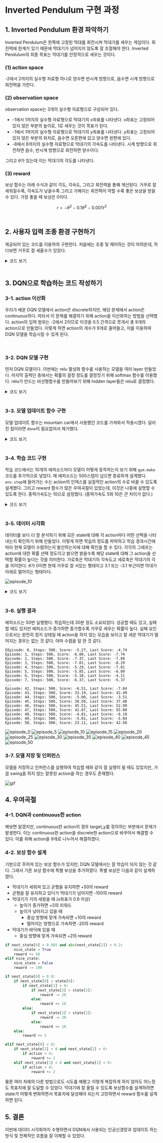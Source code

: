 # Inverted Pendulum 구현 과정

## 1. Inverted Pendulum 환경 파악하기
Inverted Pendulum은 한쪽에 고정된 막대를 회전시켜 막대기를 세우는 게임이다. 회전력에 한계가 있기 때문에 막대기가 넘어지지 않도록 잘 조절해야 한다. Inverted Pendulum의 최종 목표는 막대기를 안정적으로 세우는 것이다.

### (1) action space
-2에서 2까지의 실수형 자료형 하나로 양수면 반시계 방향으로, 음수면 시계 방향으로 회전력을 가한다.

### (2) observation space
observation space는 3개의 실수형 자료형으로 구성되어 있다.

- -1에서 1까지의 실수형 자료형으로 막대기의 x좌표를 나타낸다. x좌표는 고정되어 있지 않은 부분의 높이로, 1로 세우는 것이 목표가 된다.
- -1에서 1까지의 실수형 자료형으로 막대기의 y좌표를 나타낸다. y좌표는 고정되어 있지 않은 부분의 위치로, 음수면 오른편에 있고 양수면 왼편에 있다.
- -8에서 8까지의 실수형 자료형으로 막대기의 각속도를 나타낸다. 시계 방향으로 회전하면 음수, 반시계 방향으로 회전하면 양수이다.

그리고 $\theta$가 있는데 이는 막대기의 각도를 나타낸다. 

### (3) reward
보상 함수는 아래 수식과 같이 각도, 각속도, 그리고 회전력을 통해 계산된다. 거꾸로 잘 세워질수록, 각속도가 낮을수록 그리고 가해지는 회전력이 약할 수록 좋은 보상을 받을 수 있다. 가장 좋을 때 보상은 0이다.

$$
r = -\theta^2 - 0.1\dot{\theta}^2 - 0.001\tau^2
$$
<br>

## 2. 사용자 입력 조종 환경 구현하기
제공되어 있는 코드를 이용하여 구현한다. 처음에는 조종 및 제어하는 것이 어려운데, 하다보면 거꾸로 잘 세울수가 있었다.

<details>
<summary>코드 보기</summary>
<div markdown="1">

```python
##############################################
# 키보드 입력을 받아 action을 결정하는 코드
from pynput import keyboard  # pip install pynput

action = 0

def left():
    global action
    action = -2

def right():
    global action
    action = 2

def dont_accelerate():
    global action
    action = 0


listener = keyboard.GlobalHotKeys({
    'j': left,  # j는 시계 방향으로 가속
    'l': right,  # l은 반시계 방향으로 가속 
    'k': dont_accelerate  # k는 가속하지 않음
})

listener.start()
##############################################

import gymnasium as gym
import time

env = gym.make('Pendulum-v1', render_mode="human")
env.reset()
steps = 0

while True:
    # env.step 진행
    _, reward, done, _, _ = env.step((action,))

    print("현재", steps, "스텝 에서의 보상 반환값:", reward)

    steps += 1
    time.sleep(0.1)
```

</div>
</details>
<br>

## 3. DQN으로 학습하는 코드 작성하기
### 3-1. action 이산화
우리가 배운 DQN 모델에서 action은 discrete하지만, 해당 문제에서 action은 continuous하다. 따라서 이 문제를 해결하기 위해 action을 이산화하는 방법을 선택했다. action의 입력 범위는 -2에서 2이므로 이것을 0.5 간격으로 쪼개서 총 9개의 action으로 만들었다. 이렇게 하면 action의 개수가 9개로 줄어들고, 이를 이용하여 DQN 모델을 학습시킬 수 있게 된다.

<br>

### 3-2. DQN 모델 구현
먼저 DQN 모델이다. 이번에는 relu 활성화 함수를 사용하는 모델을 여러 layer 만들었다. 마지막 출력단 층에서는 확률의 결정 정도를 결정짓기 위해 softmax 함수를 이용했다. relu가 만드는 비선형함수를 만들어보기 위해 hidden layer들은 relu로 결정했다.

<details>
<summary>코드 보기</summary>
<div markdown="1">

```python
class DQN(Model):
    def __init__(self, state_size, action_size):
        super(DQN, self).__init__()

        self.replay_memory = []

        self.dense1 = Dense(128, activation="relu", input_dim=state_size)
        self.dense2 = Dense(128, activation="relu")
        self.dense3 = Dense(64, activation="relu")
        self.dense4 = Dense(32, activation="relu")
        self.dense5 = Dense(action_size, activation="softmax")

        self.optimizer = tf.keras.optimizers.Adam(learning_rate=0.001)

    def call(self, x):
        x = self.dense1(x)
        x = self.dense2(x)
        x = self.dense3(x)
        x = self.dense4(x)
        x = self.dense5(x)

        return x
    
    def remember(self, state, action, reward, next_state):
        self.replay_memory.append((state, action, reward, next_state))
```

</div>
</details>
<br>

### 3-3. 모델 업데이트 함수 구현
모델 업데이트 함수는 mountain car에서 사용했던 코드를 가져와서 적용시켰다. 달라진 점이라면 `done`이 필요없어서 제거했다.

<details>
<summary>코드 보기</summary>
<div markdown="1">

```python
def update_model(model: DQN):
    # 리플레이 버퍼 크기가 작으면 업데이트하지 않음
    if len(model.replay_memory) < 1000:
        return
    
    # 너무 많으면 리플레이 버퍼 pop
    if len(model.replay_memory) > 30000:
        del model.replay_memory[0]

    # # 메모리에서 랜덤 샘플링
    sample_size = 500
    samples = random.sample(model.replay_memory, sample_size)

    # 분할
    states, actions, rewards, next_states = zip(*samples)

    # numpy 배열로 변환
    states = np.array(states)
    actions = np.array(actions)
    rewards = np.array(rewards)
    next_states = np.array(next_states)
    
    # 모델 예측과 타겟 값 계산
    targets = model.call(states).numpy()  # type: ignore
    next_q_values = model.call(next_states).numpy() # type: ignore

    targets[np.arange(len(samples)), actions] = rewards + 0.99 * np.max(next_q_values, axis=1)

    # 모델 업데이트
    with tf.GradientTape() as tape:
        q_values = model.call(states)
        loss = tf.keras.losses.mean_squared_error(targets, q_values)

    gradients = tape.gradient(loss, model.trainable_variables)
    model.optimizer.apply_gradients(zip(gradients, model.trainable_variables))
```

</div>
</details>
<br>


### 3-4. 학습 코드 구현
학습 코드에서는 10개의 에피소드마다 모델이 어떻게 동작하는지 보기 위해 `gym.make`코드를 추가적으로 넣었다. 매 에피소드는 500스텝이 넘으면 종료하게 설계했다. `env.step`에 들어가는 수는 action의 인덱스를 실질적인 action의 수로 바꿀 수 있도록 설계했다. 그리고 reward 함수가 많은 우여곡절이 있었는데, 이것은 나중에 설명할 수 있도록 한다. 중력가속도는 10으로 설정했다. (중력가속도 5와 10은 큰 차이가 없다.)

<details>
<summary>코드 보기</summary>
<div markdown="1">

```python
gravity = 10
# env = gym.make("Pendulum-v1", g=9.81, render_mode="human")
env = gym.make("Pendulum-v1", g=gravity, render_mode="human")
model = DQN(3, 9)
model.load_weights("model_final")

for episode in range(50):
    if episode % 10 == 0:
        env = gym.make("Pendulum-v1", g=gravity, render_mode="human")
    else:
        env = gym.make("Pendulum-v1", g=gravity)
    state, info = env.reset()
    terminated = False
    truncated = False
    step = 0

    rewards = []

    nice_state = False

    while not terminated and step < 500:

        # 모델로 행동 예측
        action = model.call(np.array([state])).numpy()[0]  # type: ignore
        action = np.random.choice(9, p=action)

        # 행동 실행
        next_state, reward, terminated, truncated, info = env.step((action/2-2,))

        if next_state[0] > 0.985 and abs(next_state[2]) < 0.2:
            nice_state = True
            reward += 50
        elif nice_state:
            nice_state = False
            reward -= 100

        if next_state[0] > 0.9:
            if next_state[0] < state[0]:
                if next_state[1] > 0:
                    if next_state[2] > state[2]:
                        reward -= 20
                    else:
                        reward += 10
                else:
                    if next_state[2] < state[2]:
                        reward -= 20
                    else:
                        reward += 10
            else:
                reward += 5
        
        elif next_state[0] < 0:
            if next_state[1] > 0 and next_state[2] > 0:
                if action > 4:
                    reward += 2
            elif next_state[1] < 0 and next_state[2] < 0:
                if action < 4:
                    reward += 2
        
        # 리플레이 버퍼에 기억
        model.remember(state, action, reward, next_state)
        
        # 모델 업데이트
        # if step % 50 == 0:
        update_model(model)

        state = next_state
        step += 1

        rewards.append(reward)

    if episode % 5 == 0:
        draw_qvalue(model, episode)
    
    print("Episode: {}, Steps: {}, Score: {:.2f}, Last Score: {:.2f}".format(episode, step, sum(rewards) / len(rewards), sum(rewards[-10:])/10))

env.close()
```

</div>
</details>
<br>


### 3-5. 데이터 시각화
데이터를 보다 더 잘 분석하기 위해 모든 state에 대해 각 action마다 어떤 선택을 나타내는지 확인하기 위해 만들었다. 이렇게 하면 학습의 정도를 파악하고 학습 경과시간에 따라 현재 모델이 수렴하는지 발산하는지에 대해 확인을 할 수 있다. 각각의 그래프는 action에 대한 확률 선택 정도이고 밝으면 밝을수록 해당 state에 대해 그 action을 선택할 확률이 높다는 것을 의미한다. 가로축은 막대기의 각속도고 세로축은 막대기의 각을 의미한다. $\theta$가 0이면 현재 거꾸로 잘 서있는 형태이고 3.1 또는 -3.1 부근이면 막대가 아래로 떨어지는 형태이다.

![episode_10](model_final_image/episode_10.png)

<details>
<summary>코드 보기</summary>
<div markdown="1">

```python
import os    
import matplotlib.pyplot as plt

os.environ['KMP_DUPLICATE_LIB_OK'] = 'True'

def draw_qvalue(model, episode):
    thetas = np.arange(-np.pi, np.pi, 0.1)
    velocities = np.arange(-4, 4, 0.1)

    states = np.array([[np.cos(theta), np.sin(theta), velocity] for theta in thetas for velocity in velocities])
    z = model.call(states).numpy()
    z_np = np.array(z).reshape((len(thetas), len(velocities), 9))

    fig, ax = plt.subplots(2, 5, figsize=(20, 8))
    fig.suptitle("Episode: {}".format(episode))
    for i in range(9):
        ax[i//5][i%5].title.set_text("Action: {}".format(i))
        ax[i//5][i%5].imshow(z_np[:,:,i], cmap='hot', interpolation='nearest', clim=(0, 1))
        ax[i//5][i%5].set_xticks(np.arange(0, 81, 10))
        ax[i//5][i%5].set_yticks(np.arange(0, 64, 10))
        ax[i//5][i%5].set_xticklabels(np.arange(-4, 5, 1))
        ax[i//5][i%5].set_yticklabels(np.round(np.arange(-np.pi, np.pi+0.1, 2*np.pi/6),1))
        ax[i//5][i%5].set_xlabel("Velocity")
        ax[i//5][i%5].set_ylabel("Theta")
        ax[i//5][i%5].invert_yaxis()  # y축 변경
    ax[1][4].axis('off')  # 마지막 subplot은 빈 공간

    plt.tight_layout()
    plt.savefig("model8_image/episode_{}.png".format(episode))
```

</div>
</details>
<br>

### 3-6. 실행 결과
에피소드는 50번 실행했다. 학습하는데 30분 정도 소요되었다. 성공할 때도 있고, 실패할 때도 있지만 에피소드가 증가하면 증가할수록 거꾸로 세우는 확률이 높다. 실패 요인으로서는 완전히 정지 상태일 때 action을 하지 않는 모습을 보이고 잘 세운 막대기가 떨어지는 경우는 없는 것 같다. 아마 수렴을 덜 한 것 같다.

```
EEpisode: 0, Steps: 500, Score: -5.27, Last Score: -4.74
Episode: 1, Steps: 500, Score: -6.80, Last Score: -7.74
Episode: 2, Steps: 500, Score: -7.37, Last Score: -7.60
Episode: 3, Steps: 500, Score: -7.01, Last Score: -8.29
Episode: 4, Steps: 500, Score: -5.29, Last Score: -7.81
Episode: 5, Steps: 500, Score: -5.85, Last Score: -6.89
Episode: 6, Steps: 500, Score: -5.18, Last Score: -4.11
Episode: 7, Steps: 500, Score: -6.37, Last Score: -5.37
...
Episode: 42, Steps: 500, Score: -6.51, Last Score: -7.04
Episode: 43, Steps: 500, Score: 33.19, Last Score: 42.49
Episode: 44, Steps: 500, Score: -5.00, Last Score: -3.51
Episode: 45, Steps: 500, Score: 38.50, Last Score: 37.48
Episode: 46, Steps: 500, Score: 45.51, Last Score: 52.99
Episode: 47, Steps: 500, Score: 42.87, Last Score: 55.00
Episode: 48, Steps: 500, Score: -4.81, Last Score: -6.10
Episode: 49, Steps: 500, Score: -5.01, Last Score: -5.04
Episode: 50, Steps: 500, Score: 23.11, Last Score: 42.50
```
![episode_0](model_final_image/episode_0.png)
![episode_5](model_final_image/episode_5.png)
![episode_10](model_final_image/episode_10.png)
![episode_15](model_final_image/episode_15.png)
![episode_20](model_final_image/episode_20.png)
![episode_25](model_final_image/episode_25.png)
![episode_30](model_final_image/episode_30.png)
![episode_35](model_final_image/episode_35.png)
![episode_40](model_final_image/episode_40.png)
![episode_45](model_final_image/episode_45.png)
![episode_50](model_final_image/episode_50.png)

### 3-7. 모델 저장 및 인퍼런스
모델을 저장하고 인퍼런스를 실행하여 학습할 때와 같이 잘 실행이 될 때도 있었지만, 가끔 swing을 하지 않는 잘못된 action을 하는 경우도 존재했다.

![gif](Animation_final.gif)

## 4. 우여곡절

### 4-1. DQN과 continuous한 action
해보면 알겠지만, continuous한 action의 경우 target_y를 정의하는 부분에서 문제가 발생한다. 이는 continuous한 action을 discrete한 action으로 바꾸어서 해결할 수 있다. 이를 위해 action을 9개로 나누어서 해결하였다.

### 4-2. 보상 함수 설계
기본으로 주어져 있는 보상 함수가 있지만, DQN 모델에서는 잘 학습이 되지 않는 것 같다. 그래서 기존 보상 함수에 특별 보상을 추가하였다. 특별 보상은 다음과 같이 설계하였다.
* 막대기가 세워져 있고 균형을 유지하면 +50의 reward
* 균형을 잘 유지하고 있다가 막대기가 넘어지면 -100의 reward
* 막대기가 거의 세웠을 때 (x좌표가 0.9 이상)
  * 높이가 증가하면 +5의 리워드
  * 높이가 낮아지고 있을 때
    * 중심 방향에 맞게 가속되면 +10의 reward
    * 떨어지는 방향으로 가속하면 -20의 reward
* 막대기가 바닥에 있을 때
  * 중심 방향에 맞게 가속되면 +2의 reward

```python
if next_state[0] > 0.985 and abs(next_state[2]) < 0.2:
    nice_state = True
    reward += 50
elif nice_state:
    nice_state = False
    reward -= 100

if next_state[0] > 0.9:
    if next_state[0] < state[0]:
        if next_state[1] > 0:
            if next_state[2] > state[2]:
                reward -= 20
            else:
                reward += 10
        else:
            if next_state[2] < state[2]:
                reward -= 20
            else:
                reward += 10
    else:
        reward += 5

elif next_state[0] < 0:
    if next_state[1] > 0 and next_state[2] > 0:
        if action > 4:
            reward += 2
    elif next_state[1] < 0 and next_state[2] < 0:
        if action < 4:
            reward += 2
```

물론 여러 차례의 다른 방법으로도 시도를 해봤고 이렇게 복잡하게 하지 않아도 어느정도 목표치에 잘 도달할 수 있었다. 막대기에 잘 올릴 수 있도록 보상함수를 설계하려면 state가 어떻게 변화하면서 목표치에 달성해야 되는지 고민하면서 reward 함수를 설계하면 된다. 

## 5. 결론
이번에 데이터 시각화까지 수행하면서 DQN에서 사용되는 인공신경망과 업데이트 하는 방식 및 전체적인 흐름을 잘 이해할 수 있었다.
